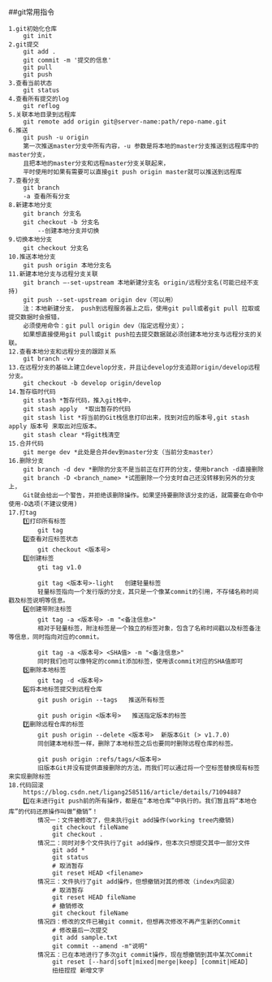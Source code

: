 ##git常用指令

    1.git初始化仓库
        git init
    2.git提交
        git add .
        git commit -m '提交的信息'
        git pull
        git push
    3.查看当前状态
        git status
    4.查看所有提交的log
        git reflog
    5.关联本地目录到远程库
        git remote add origin git@server-name:path/repo-name.git
    6.推送
        git push -u origin
        第一次推送master分支中所有内容，-u 参数是将本地的master分支推送到远程库中的master分支，
        且把本地的master分支和远程master分支关联起来，
        平时使用时如果有需要可以直接git push origin master就可以推送到远程库
    7.查看分支
        git branch
        -a 查看所有分支
    8.新建本地分支
        git branch 分支名
        git checkout -b 分支名 
            --创建本地分支并切换
    9.切换本地分支
        git checkout 分支名
    10.推送本地分支
        git push origin 本地分支名
    11.新建本地分支与远程分支关联
        git branch –-set-upstream 本地新建分支名 origin/远程分支名(可能已经不支持)
        git push --set-upstream origin dev（可以用）
        注：本地新建分支， push到远程服务器上之后，使用git pull或者git pull 拉取或提交数据时会报错，
        必须使用命令：git pull origin dev（指定远程分支）；
        如果想直接使用git pull或git push拉去提交数据就必须创建本地分支与远程分支的关联。
    12.查看本地分支和远程分支的跟踪关系
        git branch -vv
    13.在远程分支的基础上建立develop分支，并且让develop分支追踪origin/develop远程分支。
        git checkout -b develop origin/develop
    14.暂存临时代码
        git stash *暂存代码，推入git栈中，
        git stash apply  *取出暂存的代码
        git stash list *将当前的Git栈信息打印出来，找到对应的版本号,git stash apply 版本号 来取出对应版本。
        git stash clear *将git栈清空
    15.合并代码
        git merge dev *此处是合并dev到master分支（当前分支master）
    16.删除分支
        git branch -d dev *删除的分支不是当前正在打开的分支，使用branch -d直接删除
        git branch -D <branch_name> *试图删除一个分支时自己还没转移到另外的分支上，
        Git就会给出一个警告，并拒绝该删除操作。如果坚持要删除该分支的话，就需要在命令中使用-D选项(不建议使用)
    17.打tag
        1️⃣打印所有标签
            git tag
        2️⃣查看对应标签状态
            git checkout <版本号>
        3️⃣创建标签
            gti tag v1.0

            git tag <版本号>-light   创建轻量标签
            轻量标签指向一个发行版的分支，其只是一个像某commit的引用，不存储名称时间戳及标签说明等信息。
        4️⃣创建带附注标签
            git tag -a <版本号> -m "<备注信息>"
            相对于轻量标签，附注标签是一个独立的标签对象，包含了名称时间戳以及标签备注等信息，同时指向对应的commit。

            git tag -a <版本号> <SHA值> -m "<备注信息>"
            同时我们也可以像特定的commit添加标签，使用该commit对应的SHA值即可
        5️⃣删除本地标签
            git tag -d <版本号>
        6️⃣将本地标签提交到远程仓库
            git push origin --tags   推送所有标签

            git push origin <版本号>   推送指定版本的标签
        7️⃣删除远程仓库的标签
            git push origin --delete <版本号>  新版本Git (> v1.7.0)
            同创建本地标签一样，删除了本地标签之后也要同时删除远程仓库的标签。

            git push origin :refs/tags/<版本号>
            旧版本Git并没有提供直接删除的方法，而我们可以通过将一个空标签替换现有标签来实现删除标签
    18.代码回滚
        https://blog.csdn.net/ligang2585116/article/details/71094887
        1️⃣在未进行git push前的所有操作，都是在“本地仓库”中执行的。我们暂且将“本地仓库”的代码还原操作叫做“撤销”！
            情况一：文件被修改了，但未执行git add操作(working tree内撤销) 
                git checkout fileName
                git checkout .
            情况二：同时对多个文件执行了git add操作，但本次只想提交其中一部分文件
                git add *
                git status
                # 取消暂存
                git reset HEAD <filename>
            情况三：文件执行了git add操作，但想撤销对其的修改（index内回滚）
                # 取消暂存
                git reset HEAD fileName
                # 撤销修改
                git checkout fileName
            情况四：修改的文件已被git commit，但想再次修改不再产生新的Commit
                # 修改最后一次提交 
                git add sample.txt
                git commit --amend -m"说明"
            情况五：已在本地进行了多次git commit操作，现在想撤销到其中某次Commit
                git reset [--hard|soft|mixed|merge|keep] [commit|HEAD]
                扭扭捏捏 新增文字